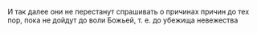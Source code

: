 И так далее они не перестанут спрашивать о причинах причин до тех пор, пока не дойдут до воли Божьей, т. е. до убежища невежества